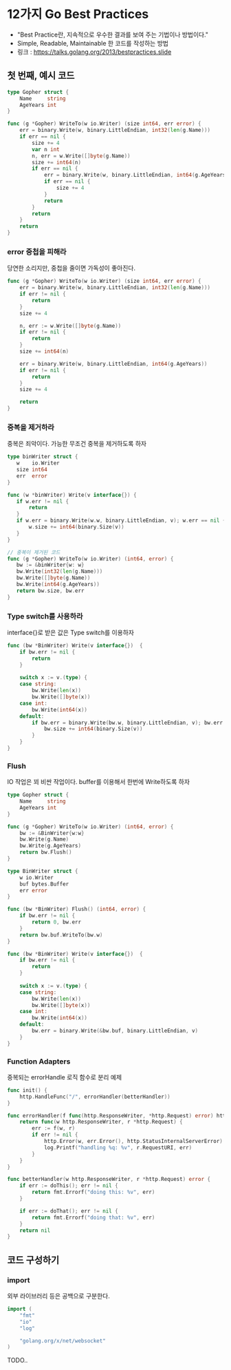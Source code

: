 # 12가지 Go Best Practices
* "Best Practice란, 지속적으로 우수한 결과를 보여 주는 기법이나 방법이다."
* Simple, Readable, Maintainable 한 코드를 작성하는 방법
* 링크 : https://talks.golang.org/2013/bestpractices.slide

## 첫 번째, 예시 코드
```go
type Gopher struct {
    Name     string
    AgeYears int
}

func (g *Gopher) WriteTo(w io.Writer) (size int64, err error) {
    err = binary.Write(w, binary.LittleEndian, int32(len(g.Name)))
    if err == nil {
        size += 4
        var n int
        n, err = w.Write([]byte(g.Name))
        size += int64(n)
        if err == nil {
            err = binary.Write(w, binary.LittleEndian, int64(g.AgeYears))
            if err == nil {
                size += 4
            }
            return
        }
        return
    }
    return
}
```

### error 중첩을 피해라
 당연한 소리지만, 중첩을 줄이면 가독성이 좋아진다.

```go
func (g *Gopher) WriteTo(w io.Writer) (size int64, err error) {
	err = binary.Write(w, binary.LittleEndian, int32(len(g.Name)))
	if err != nil {
		return
	}
	size += 4

	n, err := w.Write([]byte(g.Name))
	if err != nil {
		return
	}
	size += int64(n)

	err = binary.Write(w, binary.LittleEndian, int64(g.AgeYears))
	if err != nil {
		return
	}
	size += 4

	return
}
```

### 중복을 제거하라 
 중복은 죄악이다. 가능한 무조건 중복을 제거하도록 하자
 
 ```go
type binWriter struct {
    w    io.Writer
    size int64
    err  error
}

func (w *binWriter) Write(v interface{}) {
    if w.err != nil {
        return
    }
    if w.err = binary.Write(w.w, binary.LittleEndian, v); w.err == nil {
        w.size += int64(binary.Size(v))
    }
}

// 중복이 제거된 코드
func (g *Gopher) WriteTo(w io.Writer) (int64, error) {
    bw := &binWriter{w: w}
    bw.Write(int32(len(g.Name)))
    bw.Write([]byte(g.Name))
    bw.Write(int64(g.AgeYears))
    return bw.size, bw.err
}
```

### Type switch를 사용하라
 interface{}로 받은 값은 Type switch를 이용하자
 
```go
func (bw *BinWriter) Write(v interface{})  {
    if bw.err != nil {
        return
    }
    
    switch x := v.(type) {
    case string:
        bw.Write(len(x))
        bw.Write([]byte(x))
    case int:
        bw.Write(int64(x))
    default:
        if bw.err = binary.Write(bw.w, binary.LittleEndian, v); bw.err == nil {
            bw.size += int64(binary.Size(v))
        }
    }
}
```

### Flush
 IO 작업은 꾀 비싼 작업이다. buffer를 이용해서 한번에 Write하도록 하자
 
```go
type Gopher struct {
    Name     string
    AgeYears int
}

func (g *Gopher) WriteTo(w io.Writer) (int64, error) {
    bw := &BinWriter{w:w}
    bw.Write(g.Name)
    bw.Write(g.AgeYears)
    return bw.Flush()
}

type BinWriter struct {
    w io.Writer
    buf bytes.Buffer
    err error
}

func (bw *BinWriter) Flush() (int64, error) {
    if bw.err != nil {
        return 0, bw.err
    }
    return bw.buf.WriteTo(bw.w)
}

func (bw *BinWriter) Write(v interface{})  {
    if bw.err != nil {
        return
    }
    
    switch x := v.(type) {
    case string:
        bw.Write(len(x))
        bw.Write([]byte(x))
    case int:
        bw.Write(int64(x))
    default:
        bw.err = binary.Write(&bw.buf, binary.LittleEndian, v)
    }
}
```

### Function Adapters
 중복되는 errorHandle 로직 함수로 분리 예제

```go
func init() {
    http.HandleFunc("/", errorHandler(betterHandler))
}

func errorHandler(f func(http.ResponseWriter, *http.Request) error) http.HandlerFunc {
    return func(w http.ResponseWriter, r *http.Request) {
        err := f(w, r)
        if err != nil {
            http.Error(w, err.Error(), http.StatusInternalServerError)
            log.Printf("handling %q: %v", r.RequestURI, err)
        }
    }
}

func betterHandler(w http.ResponseWriter, r *http.Request) error {
    if err := doThis(); err != nil {
        return fmt.Errorf("doing this: %v", err)
    }

    if err := doThat(); err != nil {
        return fmt.Errorf("doing that: %v", err)
    }
    return nil
}
```

## 코드 구성하기

### import
 외부 라이브러리 등은 공백으로 구분한다.
 
```go
import (
    "fmt"
    "io"
    "log"

    "golang.org/x/net/websocket"
)
```

TODO..
